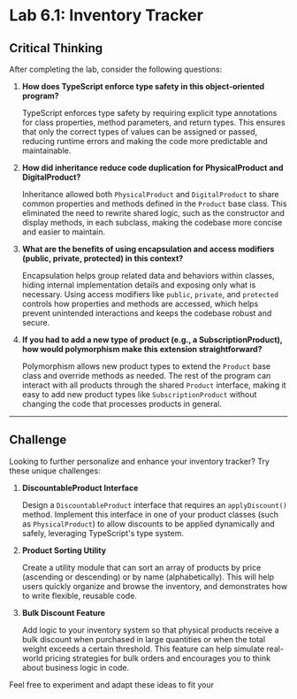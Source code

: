 # Lab 6.1: Inventory Tracker

## Critical Thinking

After completing the lab, consider the following questions:

1. **How does TypeScript enforce type safety in this object-oriented program?**

   TypeScript enforces type safety by requiring explicit type annotations for class properties, method parameters, and return types. This ensures that only the correct types of values can be assigned or passed, reducing runtime errors and making the code more predictable and maintainable.

2. **How did inheritance reduce code duplication for PhysicalProduct and DigitalProduct?**

   Inheritance allowed both `PhysicalProduct` and `DigitalProduct` to share common properties and methods defined in the `Product` base class. This eliminated the need to rewrite shared logic, such as the constructor and display methods, in each subclass, making the codebase more concise and easier to maintain.

3. **What are the benefits of using encapsulation and access modifiers (public, private, protected) in this context?**

   Encapsulation helps group related data and behaviors within classes, hiding internal implementation details and exposing only what is necessary. Using access modifiers like `public`, `private`, and `protected` controls how properties and methods are accessed, which helps prevent unintended interactions and keeps the codebase robust and secure.

4. **If you had to add a new type of product (e.g., a SubscriptionProduct), how would polymorphism make this extension straightforward?**

   Polymorphism allows new product types to extend the `Product` base class and override methods as needed. The rest of the program can interact with all products through the shared `Product` interface, making it easy to add new product types like `SubscriptionProduct` without changing the code that processes products in general.

---

## Challenge

Looking to further personalize and enhance your inventory tracker? Try these unique challenges:

1. **DiscountableProduct Interface**

   Design a `DiscountableProduct` interface that requires an `applyDiscount()` method. Implement this interface in one of your product classes (such as `PhysicalProduct`) to allow discounts to be applied dynamically and safely, leveraging TypeScript's type system.

2. **Product Sorting Utility**

   Create a utility module that can sort an array of products by price (ascending or descending) or by name (alphabetically). This will help users quickly organize and browse the inventory, and demonstrates how to write flexible, reusable code.

3. **Bulk Discount Feature**

   Add logic to your inventory system so that physical products receive a bulk discount when purchased in large quantities or when the total weight exceeds a certain threshold. This feature can help simulate real-world pricing strategies for bulk orders and encourages you to think about business logic in code.

Feel free to experiment and adapt these ideas to fit your